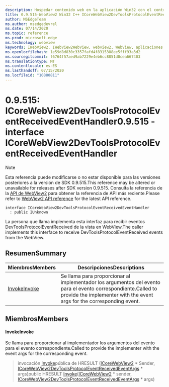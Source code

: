 ```yaml
---
description: Hospedar contenido web en la aplicación Win32 con el control Microsoft Edge WebView2
title: 0.9.515-WebView2 Win32 C++ ICoreWebView2DevToolsProtocolEventReceivedEventHandler
author: MSEdgeTeam
ms.author: msedgedevrel
ms.date: 07/14/2020
ms.topic: reference
ms.prod: microsoft-edge
ms.technology: webview
keywords: IWebView2, IWebView2WebView, webview2, WebView, aplicaciones Win32, Win32, Edge, ICoreWebView2, ICoreWebView2Controller, control de explorador, HTML Edge
ms.openlocfilehash: 1e59d8d830c3357fafd4f8315388ee5fff93a3d2
ms.sourcegitcommit: f6764f57aed9ab7229e4eb6cc8851d0cea667403
ms.translationtype: MT
ms.contentlocale: es-ES
ms.lasthandoff: 07/15/2020
ms.locfileid: "10880811"
---
```

# <span data-ttu-id="b3ef1-104">0.9.515: ICoreWebView2DevToolsProtocolEventReceivedEventHandler</span><span class="sxs-lookup"><span data-stu-id="b3ef1-104">0.9.515 - interface ICoreWebView2DevToolsProtocolEventReceivedEventHandler</span></span> 

> [!NOTE]
> <span data-ttu-id="b3ef1-105">Esta referencia puede modificarse o no estar disponible para las versiones posteriores a la versión de SDK 0.9.515.</span><span class="sxs-lookup"><span data-stu-id="b3ef1-105">This reference may be altered or unavailable for releases after SDK version 0.9.515.</span></span> <span data-ttu-id="b3ef1-106">Consulta la referencia de la [API de WebView2](../../../webview2-api-reference.md) para obtener la referencia de API más reciente.</span><span class="sxs-lookup"><span data-stu-id="b3ef1-106">Please refer to [WebView2 API reference](../../../webview2-api-reference.md) for the latest API reference.</span></span>

```
interface ICoreWebView2DevToolsProtocolEventReceivedEventHandler
  : public IUnknown
```

<span data-ttu-id="b3ef1-107">La persona que llama implementa esta interfaz para recibir eventos DevToolsProtocolEventReceived de la vista en WebView.</span><span class="sxs-lookup"><span data-stu-id="b3ef1-107">The caller implements this interface to receive DevToolsProtocolEventReceived events from the WebView.</span></span>

## <span data-ttu-id="b3ef1-108">Resumen</span><span class="sxs-lookup"><span data-stu-id="b3ef1-108">Summary</span></span>

 <span data-ttu-id="b3ef1-109">Miembros</span><span class="sxs-lookup"><span data-stu-id="b3ef1-109">Members</span></span>                        | <span data-ttu-id="b3ef1-110">Descripciones</span><span class="sxs-lookup"><span data-stu-id="b3ef1-110">Descriptions</span></span>
--------------------------------|---------------------------------------------
[<span data-ttu-id="b3ef1-111">Invoke</span><span class="sxs-lookup"><span data-stu-id="b3ef1-111">Invoke</span></span>](#invoke) | <span data-ttu-id="b3ef1-112">Se llama para proporcionar al implementador los argumentos del evento para el evento correspondiente.</span><span class="sxs-lookup"><span data-stu-id="b3ef1-112">Called to provide the implementer with the event args for the corresponding event.</span></span>

## <span data-ttu-id="b3ef1-113">Miembros</span><span class="sxs-lookup"><span data-stu-id="b3ef1-113">Members</span></span>

#### <span data-ttu-id="b3ef1-114">Invoke</span><span class="sxs-lookup"><span data-stu-id="b3ef1-114">Invoke</span></span> 

<span data-ttu-id="b3ef1-115">Se llama para proporcionar al implementador los argumentos del evento para el evento correspondiente.</span><span class="sxs-lookup"><span data-stu-id="b3ef1-115">Called to provide the implementer with the event args for the corresponding event.</span></span>

> <span data-ttu-id="b3ef1-116">invocación [Invoke](#invoke)pública de HRESULT ([ICoreWebView2](icorewebview2.md) \* Sender, [ICoreWebView2DevToolsProtocolEventReceivedEventArgs](icorewebview2devtoolsprotocoleventreceivedeventargs.md) \* args)</span><span class="sxs-lookup"><span data-stu-id="b3ef1-116">public HRESULT [Invoke](#invoke)([ICoreWebView2](icorewebview2.md) \* sender, [ICoreWebView2DevToolsProtocolEventReceivedEventArgs](icorewebview2devtoolsprotocoleventreceivedeventargs.md) \* args)</span></span>

